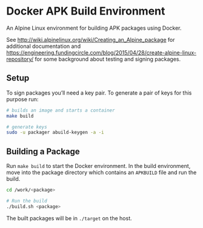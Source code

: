 # Docker APK Build Environment

An Alpine Linux environment for building APK packages using Docker.

See <http://wiki.alpinelinux.org/wiki/Creating_an_Alpine_package> for additional documentation and <https://engineering.fundingcircle.com/blog/2015/04/28/create-alpine-linux-repository/> for some background about testing and signing packages.

## Setup

To sign packages you’ll need a key pair. To generate a pair of keys for this purpose run:

```bash
# builds an image and starts a container
make build

# generate keys
sudo -u packager abuild-keygen -a -i
```

## Building a Package

Run `make build` to start the Docker environment. In the build environment, move into the package directory which contains an `APKBUILD` file and run the build.

```bash
cd /work/<package>

# Run the build
./build.sh <package>
```

The built packages will be in `./target` on the host.
